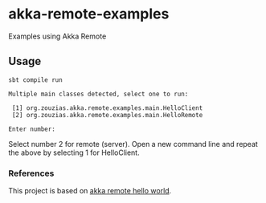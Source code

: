 # akka-remote-examples

Examples using Akka Remote

## Usage

```
sbt compile run
```

```
Multiple main classes detected, select one to run:

 [1] org.zouzias.akka.remote.examples.main.HelloClient
 [2] org.zouzias.akka.remote.examples.main.HelloRemote
 
Enter number:
```

Select number 2 for remote (server). Open a new command line and repeat the above by selecting 1 for HelloClient.

### References

This project is based on [akka remote hello world](https://github.com/alvinj/AkkaRemoteActorsHelloWorld.git).
